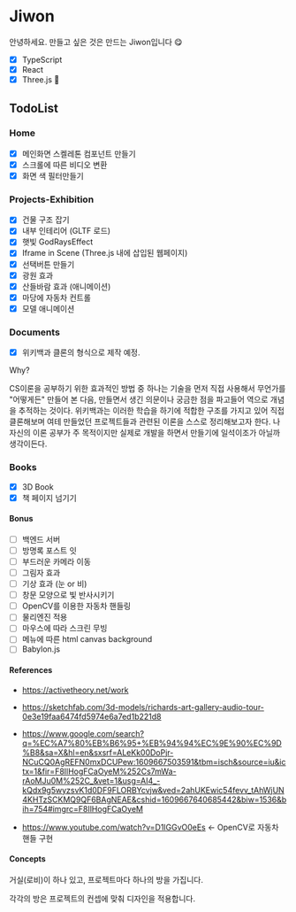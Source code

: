 # Jiwon

안녕하세요.
만들고 싶은 것은 만드는 Jiwon입니다 😋

- [x] TypeScript
- [x] React
- [x] Three.js 💎

## TodoList

### Home

- [x] 메인화면 스켈레톤 컴포넌트 만들기
- [x] 스크롤에 따른 비디오 변환
- [x] 화면 색 필터만들기

### Projects-Exhibition

- [x] 건물 구조 잡기
- [x] 내부 인테리어 (GLTF 로드)
- [x] 햇빛 GodRaysEffect
- [x] Iframe in Scene (Three.js 내에 삽입된 웹페이지)
- [x] 선택버튼 만들기
- [x] 광원 효과
- [x] 산들바람 효과 (애니메이션)
- [x] 마당에 자동차 컨트롤
- [x] 모델 애니메이션

### Documents

- [x] 위키백과 클론의 형식으로 제작 예정.

Why?

CS이론을 공부하기 위한 효과적인 방법 중 하나는
기술을 먼저 직접 사용해서 무언가를 "어떻게든" 만들어 본 다음,
만들면서 생긴 의문이나 궁금한 점을 파고들어
역으로 개념을 추적하는 것이다.
위키백과는 이러한 학습을 하기에 적합한 구조를 가지고 있어
직접 클론해보며 여테 만들었던 프로젝트들과 관련된 이론을 스스로 정리해보고자 한다.
나 자신의 이론 공부가 주 목적이지만 실제로 개발을 하면서 만들기에
일석이조가 아닐까 생각이든다.

### Books

- [x] 3D Book
- [x] 책 페이지 넘기기

#### Bonus

- [ ] 백엔드 서버
- [ ] 방명록 포스트 잇
- [ ] 부드러운 카메라 이동
- [ ] 그림자 효과
- [ ] 기상 효과 (눈 or 비)
- [ ] 창문 모양으로 빛 반사시키기
- [ ] OpenCV를 이용한 자동차 핸들링
- [ ] 물리엔진 적용
- [ ] 마우스에 따라 스크린 무빙
- [ ] 메뉴에 따른 html canvas background
- [ ] Babylon.js

#### References

- https://activetheory.net/work

- https://sketchfab.com/3d-models/richards-art-gallery-audio-tour-0e3e19faa6474fd5974e6a7ed1b221d8

- https://www.google.com/search?q=%EC%A7%80%EB%B6%95+%EB%94%94%EC%9E%90%EC%9D%B8&sa=X&hl=en&sxsrf=ALeKk00DoPjr-NCuCQ0AgREFN0mxDCUPew:1609667503591&tbm=isch&source=iu&ictx=1&fir=F8IlHogFCaOyeM%252Cs7mWa-rAoMJu0M%252C_&vet=1&usg=AI4_-kQdx9g5wyzsvK1d0DF9FLORBYcvjw&ved=2ahUKEwic54fevv_tAhWjUN4KHTzSCKMQ9QF6BAgNEAE&cshid=1609667640685442&biw=1536&bih=754#imgrc=F8IlHogFCaOyeM

- https://www.youtube.com/watch?v=D1lGGvO0eEs <- OpenCV로 자동차 핸들 구현

#### Concepts

거실(로비)이 하나 있고, 프로젝트마다 하나의 방을 가집니다.

각각의 방은 프로젝트의 컨셉에 맞춰 디자인을 적용합니다.

